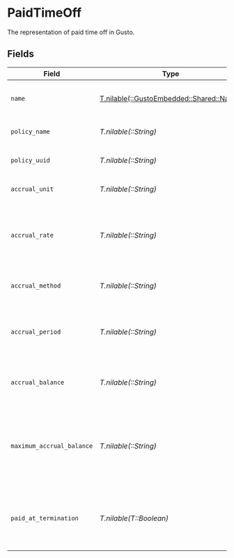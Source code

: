 # PaidTimeOff

The representation of paid time off in Gusto.


## Fields

| Field                                                                           | Type                                                                            | Required                                                                        | Description                                                                     | Example                                                                         |
| ------------------------------------------------------------------------------- | ------------------------------------------------------------------------------- | ------------------------------------------------------------------------------- | ------------------------------------------------------------------------------- | ------------------------------------------------------------------------------- |
| `name`                                                                          | [T.nilable(::GustoEmbedded::Shared::Name)](../../models/shared/name.md)         | :heavy_minus_sign:                                                              | The name of the paid time off type.                                             |                                                                                 |
| `policy_name`                                                                   | *T.nilable(::String)*                                                           | :heavy_minus_sign:                                                              | The name of the time off policy.                                                |                                                                                 |
| `policy_uuid`                                                                   | *T.nilable(::String)*                                                           | :heavy_minus_sign:                                                              | The UUID of the time off policy.                                                |                                                                                 |
| `accrual_unit`                                                                  | *T.nilable(::String)*                                                           | :heavy_minus_sign:                                                              | The unit the PTO type is accrued in.                                            | Hour                                                                            |
| `accrual_rate`                                                                  | *T.nilable(::String)*                                                           | :heavy_minus_sign:                                                              | The number of accrual units accrued per accrual period.                         |                                                                                 |
| `accrual_method`                                                                | *T.nilable(::String)*                                                           | :heavy_minus_sign:                                                              | The accrual method of the time off policy                                       | unlimited                                                                       |
| `accrual_period`                                                                | *T.nilable(::String)*                                                           | :heavy_minus_sign:                                                              | The frequency at which the PTO type is accrued.                                 | Year                                                                            |
| `accrual_balance`                                                               | *T.nilable(::String)*                                                           | :heavy_minus_sign:                                                              | The number of accrual units accrued.                                            |                                                                                 |
| `maximum_accrual_balance`                                                       | *T.nilable(::String)*                                                           | :heavy_minus_sign:                                                              | The maximum number of accrual units allowed. A null value signifies no maximum. |                                                                                 |
| `paid_at_termination`                                                           | *T.nilable(T::Boolean)*                                                         | :heavy_minus_sign:                                                              | Whether the accrual balance is paid to the employee upon termination.           |                                                                                 |